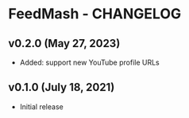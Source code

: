 # FeedMash - CHANGELOG


## v0.2.0 (May 27, 2023)

- Added: support new YouTube profile URLs


## v0.1.0 (July 18, 2021)

- Initial release
